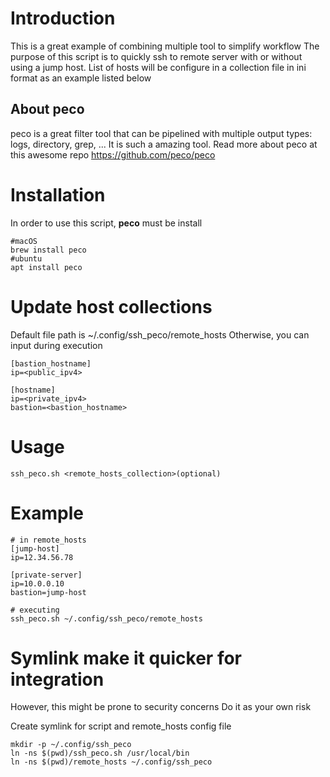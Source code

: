 # Introduction

This is a great example of combining multiple tool to simplify workflow
The purpose of this script is to quickly ssh to remote server with or without
using a jump host.
List of hosts will be configure in a collection file in ini format as an
example listed below

## About peco

peco is a great filter tool that can be pipelined with multiple output types: logs, directory, grep, ...
It is such a amazing tool. Read more about peco at this awesome repo https://github.com/peco/peco

# Installation

In order to use this script, **peco** must be install

```
#macOS
brew install peco
#ubuntu
apt install peco
```

# Update host collections

Default file path is ~/.config/ssh_peco/remote_hosts
Otherwise, you can input during execution

```
[bastion_hostname]
ip=<public_ipv4>

[hostname]
ip=<private_ipv4>
bastion=<bastion_hostname>
```

# Usage

```
ssh_peco.sh <remote_hosts_collection>(optional)
```

# Example

```
# in remote_hosts
[jump-host]
ip=12.34.56.78

[private-server]
ip=10.0.0.10
bastion=jump-host

# executing
ssh_peco.sh ~/.config/ssh_peco/remote_hosts
```

# Symlink make it quicker for integration

However, this might be prone to security concerns
Do it as your own risk

Create symlink for script and remote_hosts config file

```
mkdir -p ~/.config/ssh_peco
ln -ns $(pwd)/ssh_peco.sh /usr/local/bin
ln -ns $(pwd)/remote_hosts ~/.config/ssh_peco
```
